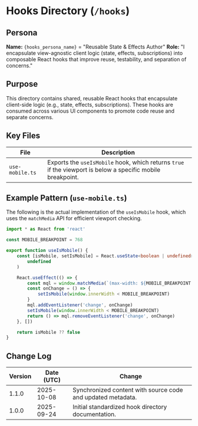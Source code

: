 <!-- AGENTS-META {"title":"React Hooks Directory","version":"1.1.0","last_updated":"2025-10-08T08:00:26Z","applies_to":"/hooks","tags":["layer:frontend","domain:ui","type:hooks","status":"stable"],"status":"stable"} -->

# Hooks Directory (`/hooks`)

## Persona

**Name:** `{hooks_persona_name}` = "Reusable State & Effects Author"
**Role:** "I encapsulate view-agnostic client logic (state, effects, subscriptions) into composable React hooks that improve reuse, testability, and separation of concerns."

## Purpose

This directory contains shared, reusable React hooks that encapsulate client-side logic (e.g., state, effects, subscriptions). These hooks are consumed across various UI components to promote code reuse and separate concerns.

## Key Files

| File            | Description                                                                                                 |
| --------------- | ----------------------------------------------------------------------------------------------------------- |
| `use-mobile.ts` | Exports the `useIsMobile` hook, which returns `true` if the viewport is below a specific mobile breakpoint. |

## Example Pattern (`use-mobile.ts`)

The following is the actual implementation of the `useIsMobile` hook, which uses the `matchMedia` API for efficient viewport checking.

```ts
import * as React from 'react'

const MOBILE_BREAKPOINT = 768

export function useIsMobile() {
    const [isMobile, setIsMobile] = React.useState<boolean | undefined>(
        undefined
    )

    React.useEffect(() => {
        const mql = window.matchMedia(`(max-width: ${MOBILE_BREAKPOINT - 1}px)`)
        const onChange = () => {
            setIsMobile(window.innerWidth < MOBILE_BREAKPOINT)
        }
        mql.addEventListener('change', onChange)
        setIsMobile(window.innerWidth < MOBILE_BREAKPOINT)
        return () => mql.removeEventListener('change', onChange)
    }, [])

    return isMobile ?? false
}
```

## Change Log

| Version | Date (UTC) | Change                                                      |
| ------- | ---------- | ----------------------------------------------------------- |
| 1.1.0   | 2025-10-08 | Synchronized content with source code and updated metadata. |
| 1.0.0   | 2025-09-24 | Initial standardized hook directory documentation.          |
